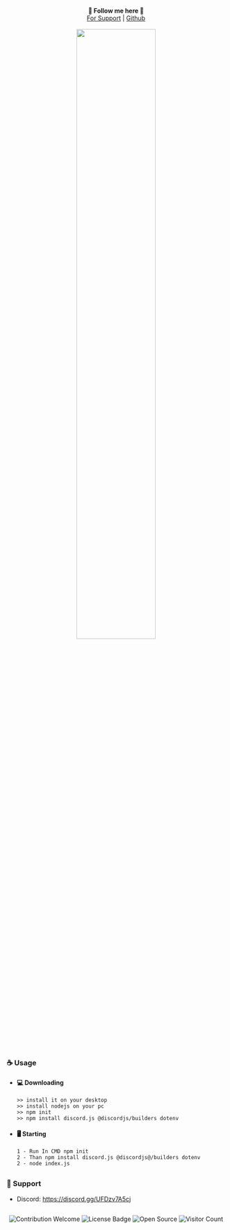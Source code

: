 <p align='center'>
  <b>🦊 Follow me here 🦊</b><br>  
  <a href="https://discordapp.com/users/1389369320571801784">For Support</a> |
  <a href="https://github.com/maxxvvs">Github</a><br><br>
  <img src="https://cdn.discordapp.com/attachments/1389850660241014837/1396235413303201842/maxx_text.png?ex=687d590f&is=687c078f&hm=8300ed0161ca02abcbc7b2f74546041ec5055464266063e3c4dbbc03af43b89a&" style="width: 60%">
</p>

##  


### ☕ Usage  
- #### 💻 Downloading
     ```
    >> install it on your desktop
    >> install nodejs on your pc
    >> npm init
    >> npm install discord.js @discordjs/builders dotenv
    ```
- #### 🖥️ Starting
      1 - Run In CMD npm init
      2 - Than npm install discord.js @discordjs@/builders dotenv
      2 - node index.js

##  


### 🧰 Support
- Discord: https://discord.gg/UFDzv7A5cj


##  

<p align="center">
  <img src="https://img.shields.io/badge/contributions-welcome-brightgreen.svg?style=flat" alt="Contribution Welcome">
  <img src="https://img.shields.io/badge/License-GPLv3-blue.svg" alt="License Badge">
  <img src="https://badges.frapsoft.com/os/v3/open-source.svg?v=103" alt="Open Source">
  <img src="https://visitor-badge.laobi.icu/badge?page_id=Noritem-Dev.Nitro-Generator" alt="Visitor Count">
</p>
